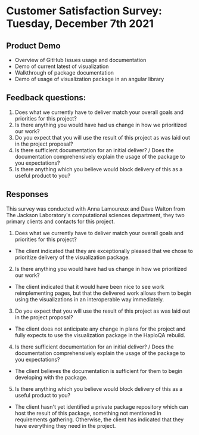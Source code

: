 # Customer Satisfaction Survey: Tuesday, December 7th 2021

## Product Demo
- Overview of GitHub Issues usage and documentation
- Demo of current latest of visualization
- Walkthrough of package documentation
- Demo of usage of visualization package in an angular library

## Feedback questions:
1. Does what we currently have to deliver match your overall goals and priorities for this project?
2. Is there anything you would have had us change in how we prioritized our work?
3. Do you expect that you will use the result of this project as was laid out in the project proposal?
4. Is there sufficient documentation for an initial deliver? / Does the documentation comprehensively
   explain the usage of the package to you expectations?
5. Is there anything which you believe would block delivery of this as a useful product to you?

## Responses
This survey was conducted with Anna Lamoureux and Dave Walton from The Jackson Laboratory's computational
sciences department, they two primary clients and contacts for this project.

1. Does what we currently have to deliver match your overall goals and priorities for this project?
- The client indicated that they are exceptionally pleased that we chose to prioritize delivery of 
the visualization package.
2. Is there anything you would have had us change in how we prioritized our work?
- The client indicated that it would have been nice to see work reimplementing pages, but that the 
delivered work allows them to begin using the visualizations in an interoperable way immediately. 
3. Do you expect that you will use the result of this project as was laid out in the project proposal?
- The client does not anticipate any change in plans for the project and fully expects to use the 
visualization package in the HaploQA rebuild.
4. Is there sufficient documentation for an initial deliver? / Does the documentation comprehensively
explain the usage of the package to you expectations?
- The client believes the documentation is sufficient for them to begin developing with the package.
5. Is there anything which you believe would block delivery of this as a useful product to you?
- The client hasn't yet identified a private package repository which can host the result of this
package, something not mentioned in requirements gathering. Otherwise, the client has indicated
that they have everything they need in the project.
